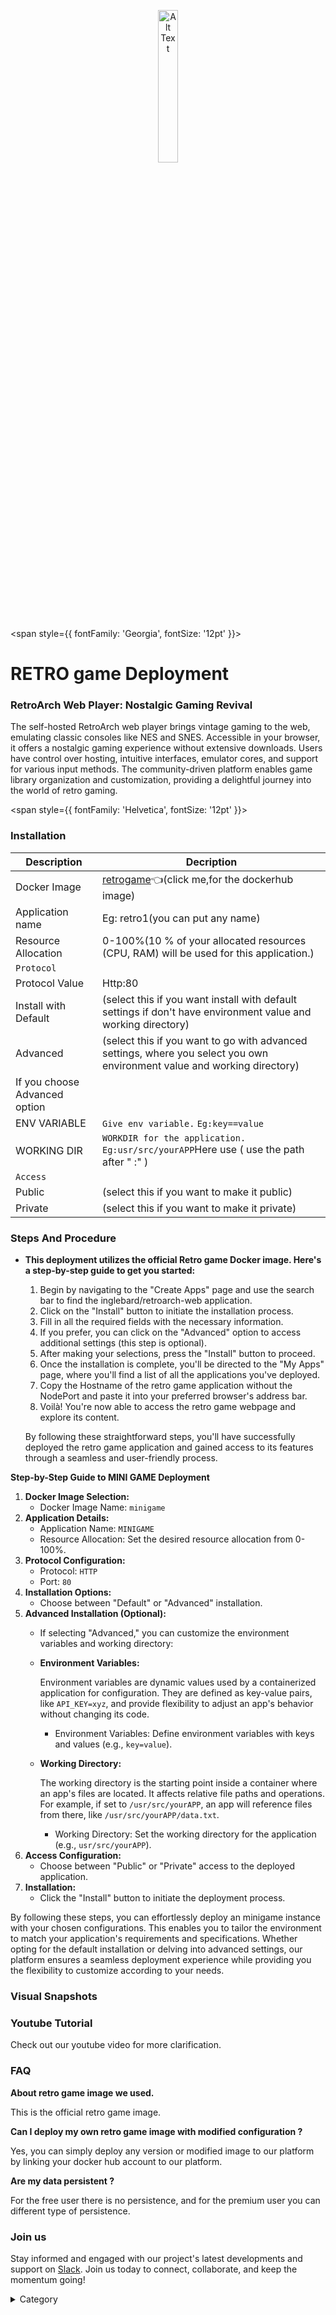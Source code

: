 <p align="center">
  <img src="/img/fsf.jpg" alt="Alt Text" width="25%"/>
</p>  


<span style={{ fontFamily: 'Georgia', fontSize: '12pt' }}>

# RETRO game Deployment

### RetroArch Web Player: Nostalgic Gaming Revival

The self-hosted RetroArch web player brings vintage gaming to the web, emulating classic consoles like NES and SNES. Accessible in your browser, it offers a nostalgic gaming experience without extensive downloads. Users have control over hosting, intuitive interfaces, emulator cores, and support for various input methods. The community-driven platform enables game library organization and customization, providing a delightful journey into the world of retro gaming.

</span>


<span style={{ fontFamily: 'Helvetica', fontSize: '12pt' }}>

### Installation

|  Description          | Decription                                                                                                               | 
| --------------------- | ------                                                                                                                   | 
| Docker Image          |  [retrogame](https://hub.docker.com/r/inglebard/retroarch-web)👈(click me,for the dockerhub image)                                   |
| Application name      |  Eg: retro1(you can put any name)                                                                                        | 
| Resource Allocation   |  0-100%(10 % of your allocated resources (CPU, RAM) will be used for this application.)                                  | 
| `Protocol`            |                                                                                                                          | 
| Protocol Value        |  Http:80                                                                                               | 
| Install with Default  | (select this if you want install with default settings if don't have environment value and working directory)            |
| Advanced              | (select this if you want to go with advanced settings, where you select you own environment value and working directory) | 
| If you choose Advanced option|                                                                                                                   | 
| ENV VARIABLE          | ```Give env variable.``` ```Eg:key==value```                                                                             | 
| WORKING DIR           | ```WORKDIR for the application.``` ```Eg:usr/src/yourAPP```Here use ( use the path after   " :"  )                        |
| `Access`              |                                                                                                                          | 
| Public                |    (select this if you want to make it public)                                                                           |
| Private               |  (select this if you want to make it private)                                                                            |



### Steps And Procedure

*   **This deployment utilizes the official Retro game Docker image. Here's a step-by-step guide to get you started:**

    1. Begin by navigating to the "Create Apps" page and use the search bar to find the inglebard/retroarch-web application.
    2. Click on the "Install" button to initiate the installation process.
    3. Fill in all the required fields with the necessary information.
    4. If you prefer, you can click on the "Advanced" option to access additional settings (this step is optional).
    5. After making your selections, press the "Install" button to proceed.
    6. Once the installation is complete, you'll be directed to the "My Apps" page, where you'll find a list of all the applications you've deployed.
    7. Copy the Hostname of the retro game   application without the NodePort and paste it into your preferred browser's address bar.
    8. Voilà! You're now able to access the  retro game webpage and explore its content.

    By following these straightforward steps, you'll have successfully deployed the retro game application and gained access to its features through a seamless and user-friendly process.



**Step-by-Step Guide to MINI GAME Deployment**

1. **Docker Image Selection:**
   * Docker Image Name: `minigame`
2. **Application Details:**
   * Application Name: `MINIGAME`
   * Resource Allocation: Set the desired resource allocation from 0-100%.
3. **Protocol Configuration:**
   * Protocol: `HTTP`
   * Port: `80`
4. **Installation Options:**
   * Choose between "Default" or "Advanced" installation.
5. **Advanced Installation (Optional):**
   * If selecting "Advanced," you can customize the environment variables and working directory:
   *   **Environment Variables:**

       Environment variables are dynamic values used by a containerized application for configuration. They are defined as key-value pairs, like `API_KEY=xyz`, and provide flexibility to adjust an app's behavior without changing its code.

       * Environment Variables: Define environment variables with keys and values (e.g., `key=value`).
   *   **Working Directory:**

       The working directory is the starting point inside a container where an app's files are located. It affects relative file paths and operations. For example, if set to `/usr/src/yourAPP`, an app will reference files from there, like `/usr/src/yourAPP/data.txt`.

       * Working Directory: Set the working directory for the application (e.g., `usr/src/yourAPP`).
6. **Access Configuration:**
   * Choose between "Public" or "Private" access to the deployed application.
7. **Installation:**
   * Click the "Install" button to initiate the deployment process.

By following these steps, you can effortlessly deploy an minigame instance with your chosen configurations. This enables you to tailor the environment to match your application's requirements and specifications. Whether opting for the default installation or delving into advanced settings, our platform ensures a seamless deployment experience while providing you the flexibility to customize according to your needs.

### Visual Snapshots


### Youtube Tutorial&#x20;

Check out our youtube video for more clarification.



### FAQ

**About retro game image we used.**

This is the official retro game image.

**Can I deploy my own retro game image with modified configuration ?**

Yes, you can simply deploy any version or modified image to our platform by linking your docker hub account to our platform.

**Are my data persistent ?**

For the free user there is no persistence, and for the premium user you can different type of persistence.

### Join us

Stay informed and engaged with our project's latest developments and support on [Slack](https://app.slack.com/client/T04QS32JX6E/C04QKEWE146). Join us today to connect, collaborate, and keep the momentum going!&#x20;

<details>

<summary>Category</summary>

Kubernetes, cloud computing, DevOps, cloud services, hosting platform, container orchestration, cloud infrastructure, cloud deployment, cloud management, cloud technology, cloud solutions, gaming, retro gaming

</details>

</span>


